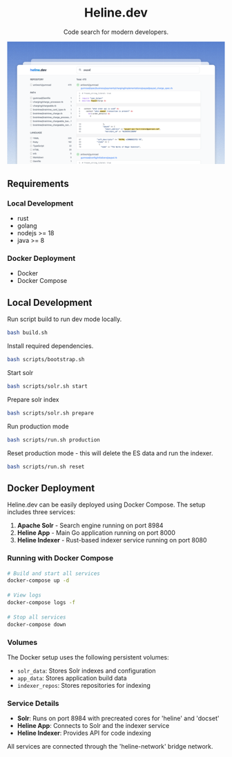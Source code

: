 <h1 align="center"> Heline.dev </h1>
<p align="center">
    Code search for modern developers.
</p>

<p align="center">
    <img src="demo.png" />
</p>

## Requirements

### Local Development
- rust
- golang
- nodejs >= 18
- java >= 8

### Docker Deployment
- Docker
- Docker Compose

## Local Development

Run script build to run dev mode locally.

```bash
bash build.sh
```

Install required dependencies.

```bash
bash scripts/bootstrap.sh
```

Start solr

```bash
bash scripts/solr.sh start
```

Prepare solr index

```bash
bash scripts/solr.sh prepare
```

Run production mode

```bash
bash scripts/run.sh production
```

Reset production mode - this will delete the ES data and run the indexer.

```bash
bash scripts/run.sh reset
```

## Docker Deployment

Heline.dev can be easily deployed using Docker Compose. The setup includes three services:

1. **Apache Solr** - Search engine running on port 8984
2. **Heline App** - Main Go application running on port 8000
3. **Heline Indexer** - Rust-based indexer service running on port 8080

### Running with Docker Compose

```bash
# Build and start all services
docker-compose up -d

# View logs
docker-compose logs -f

# Stop all services
docker-compose down
```

### Volumes

The Docker setup uses the following persistent volumes:

- `solr_data`: Stores Solr indexes and configuration
- `app_data`: Stores application build data
- `indexer_repos`: Stores repositories for indexing

### Service Details

- **Solr**: Runs on port 8984 with precreated cores for 'heline' and 'docset'
- **Heline App**: Connects to Solr and the indexer service
- **Heline Indexer**: Provides API for code indexing

All services are connected through the 'heline-network' bridge network.
